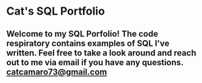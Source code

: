 # Cat's SQL Portfolio 

## Welcome to my SQL Porfolio! The code respiratory contains examples of SQL I've written. Feel free to take a look around and reach out to me via email if you have any questions. catcamaro73@gmail.com 

